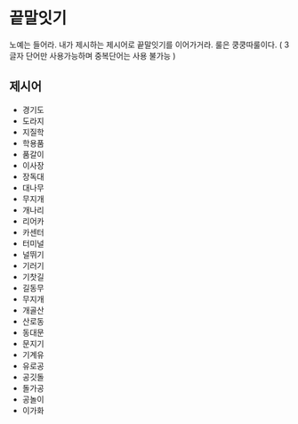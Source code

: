 # 끝말잇기
노예는 들어라. 내가 제시하는 제시어로 끝말잇기를 이어가거라. 룰은 쿵쿵따룰이다.
( 3글자 단어만 사용가능하며 중복단어는 사용 불가능 )

## 제시어
- 경기도
- 도라지
- 지질학
- 학용품
- 품갈이
- 이사장
- 장독대
- 대나무
- 무지개
- 개나리
- 리어카
- 카센터
- 터미널
- 널뛰기
- 기러기
- 기찻길
- 길동무
- 무지개
- 개골산
- 산로동
- 동대문
- 문지기
- 기계유
- 유로공
- 공깃돌
- 돌가공
- 공놀이
- 이가화